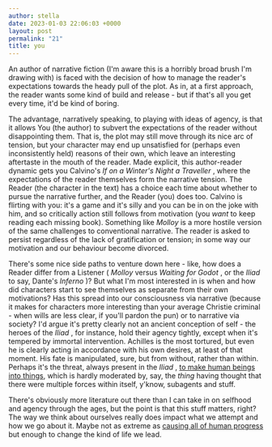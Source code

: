 ```yaml
---
author: stella
date: 2023-01-03 22:06:03 +0000
layout: post
permalink: "21"
title: you
---
```



An author of narrative fiction (I'm aware this is a horribly broad brush I'm
drawing with) is faced with the decision of how to manage the reader's
expectations towards the heady pull of the plot. As in, at a first approach,
the reader wants some kind of build and release - but if that's all you get
every time, it'd be kind of boring.  

The advantage, narratively speaking, to playing with ideas of agency, is that
it allows You (the author) to subvert the expectations of the reader without
disappointing them. That is, the plot may still move through its nice arc of
tension, but your character may end up unsatisfied for (perhaps even
inconsistently held) reasons of their own, which leave an interesting
aftertaste in the mouth of the reader. Made explicit, this author-reader
dynamic gets you Calvino's _If on a Winter's Night a Traveller_ , where the
expectations of the reader themselves form the narrative tension. The Reader
(the character in the text) has a choice each time about whether to pursue the
narrative further, and the Reader (you) does too. Calvino is flirting with
you: it's a game and it's silly and you can be in on the joke with him, and so
critically action still follows from motivation (you _want_ to keep reading
each missing book). Something like _Molloy_ is a more hostile version of the
same challenges to conventional narrative. The reader is asked to persist
regardless of the lack of gratification or tension; in some way our motivation
and our behaviour become divorced.  

There's some nice side paths to venture down here - like, how does a Reader
differ from a Listener ( _Molloy_ versus _Waiting for Godot_ , or the _Iliad_
to say, Dante's _Inferno_ )? But what I'm most interested in is when and how
did characters start to see themselves as separate from their own motivations?
Has this spread into our consciousness via narrative (because it makes for
characters more interesting than your average Christie criminal - when wills
are less clear, if you'll pardon the pun) or to narrative via society? I'd
argue it's pretty clearly not an ancient conception of self - the heroes of
the _Iliad_ , for instance, hold their agency tightly, except when it's
tempered by immortal intervention. Achilles is the most tortured, but even he
is clearly acting in accordance with his own desires, at least of that moment.
His fate is manipulated, sure, but from without, rather than within. Perhaps
it's the threat, always present in the _Iliad_ , [to make human beings into
things](https://theanarchistlibrary.org/library/simone-weil-the-iliad "to make
human beings into things"), which is hardly moderated by, say, the _thing_
having thought that there were multiple forces within itself, y'know,
subagents and stuff.  

There's obviously more literature out there than I can take in on selfhood and
agency through the ages, but the point is that this stuff matters, right? The
way we think about ourselves really does impact what we attempt and how we go
about it. Maybe not as extreme as [causing all of human progress
](https://www.tandfonline.com/doi/pdf/10.1080/17439760.2020.1832250 "causing
all of progress ")but enough to change the kind of life we lead.  
  
